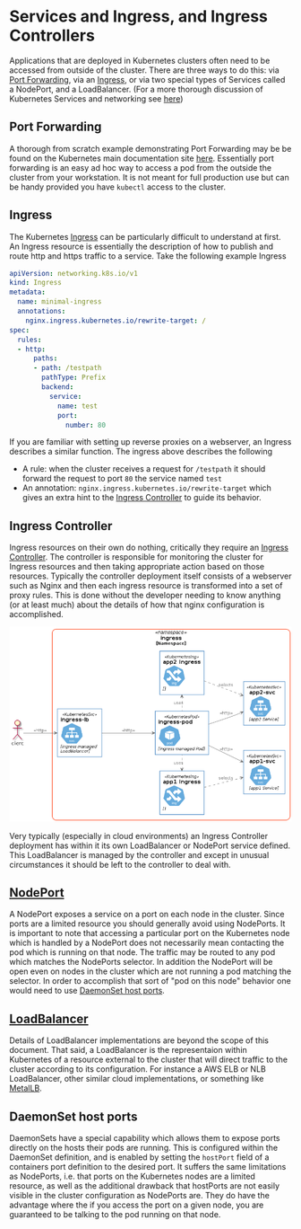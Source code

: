 # Services and Ingress, and Ingress Controllers

Applications that are deployed in Kubernetes clusters often need to be
accessed from outside of the cluster.  There are three ways to do this: via
[Port Forwarding](#port-forwarding), via an [Ingress](#ingress), or via two special
types of Services called a NodePort, and a LoadBalancer. (For a more thorough
discussion of Kubernetes Services and networking see
[here](https://kubernetes.io/docs/concepts/services-networking/))

## Port Forwarding

A thorough from scratch example demonstrating Port Forwarding may be be found on
the Kubernetes main documentation site
[here](https://kubernetes.io/docs/tasks/access-application-cluster/port-forward-access-application-cluster/).
Essentially port forwarding is an easy ad hoc way to access a pod from the
outside the cluster from your workstation.  It is not meant for full production
use but can be handy provided you have `kubectl` access to the cluster.

## Ingress

The Kubernetes
[Ingress](https://kubernetes.io/docs/concepts/services-networking/ingress/)
can be particularly difficult to understand at first.  An Ingress resource is
essentially the description of how to publish and route http and https
traffic to a service.  Take the following example Ingress

```yaml
apiVersion: networking.k8s.io/v1
kind: Ingress
metadata:
  name: minimal-ingress
  annotations:
    nginx.ingress.kubernetes.io/rewrite-target: /
spec:
  rules:
  - http:
      paths:
      - path: /testpath
        pathType: Prefix
        backend:
          service:
            name: test
            port:
              number: 80
```

If you are familiar with setting up reverse proxies on a webserver, an Ingress
describes a similar function.  The ingress above describes the following

- A rule: when the cluster receives a request for `/testpath` it should forward
  the request to port `80` the service named `test`
- An annotation: `nginx.ingress.kubernetes.io/rewrite-target` which gives an
  extra hint to the [Ingress Controller](#ingress-controller) to guide its
  behavior.

## Ingress Controller

Ingress resources on their own do nothing, critically they require an
[Ingress Controller](#ingress-controller).  The controller is responsible for
monitoring the cluster for Ingress resources and then taking appropriate action
based on those resources.  Typically the controller deployment itself consists
of a webserver such as Nginx and then each ingress resource is transformed into
a set of proxy rules.  This is done without the developer needing to know
anything (or at least much) about the details of how that nginx configuration is
accomplished.

![Ingress Controller](diagrams/ingress.png)

Very typically (especially in cloud environments) an Ingress Controller
deployment has within it its own LoadBalancer or NodePort service defined. This
LoadBalancer is managed by the controller and except in unusual circumstances it
should be left to the controller to deal with.

## [NodePort](https://kubernetes.io/docs/concepts/services-networking/service/#nodeport)

A NodePort exposes a service on a port on each node in the cluster. Since ports
are a limited resource you should generally avoid using NodePorts.  It is
important to note that accessing a particular port on the Kubernetes node which
is handled by a NodePort does not necessarily mean contacting the pod which is
running on that node. The traffic may be routed to any pod which matches the
NodePorts selector.  In addition the NodePort will be open even on nodes in the
cluster which are not running a pod matching the selector. In order to
accomplish that sort of "pod on this node" behavior one would need to use
[DaemonSet host ports](#daemonset-host-ports).

## [LoadBalancer](https://kubernetes.io/docs/concepts/services-networking/service/#loadbalancer)

Details of LoadBalancer implementations are beyond the scope of this
document. That said, a LoadBalancer is the representaion within Kubernetes of
a resource external to the cluster that will direct traffic to the cluster
according to its configuration.  For instance a AWS ELB or NLB LoadBalancer,
other similar cloud implementations, or something like [MetalLB](https://metallb.universe.tf/).

## DaemonSet host ports

DaemonSets have a special capability which allows them to expose ports directly
on the hosts their pods are running. This is configured within the DaemonSet
definition, and is enabled by setting the `hostPort` field of a containers port
definition to the desired port.  It suffers the same limitations as NodePorts,
i.e. that ports on the Kubernetes nodes are a limited resource, as well as the
additional drawback that hostPorts are not easily visible in the cluster
configuration as NodePorts are. They do have the advantage where the if you
access the port on a given node, you are guaranteed to be talking to the pod
running on that node.
